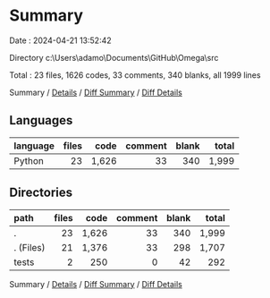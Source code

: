 # Summary

Date : 2024-04-21 13:52:42

Directory c:\\Users\\adamo\\Documents\\GitHub\\Omega\\src

Total : 23 files,  1626 codes, 33 comments, 340 blanks, all 1999 lines

Summary / [Details](details.md) / [Diff Summary](diff.md) / [Diff Details](diff-details.md)

## Languages
| language | files | code | comment | blank | total |
| :--- | ---: | ---: | ---: | ---: | ---: |
| Python | 23 | 1,626 | 33 | 340 | 1,999 |

## Directories
| path | files | code | comment | blank | total |
| :--- | ---: | ---: | ---: | ---: | ---: |
| . | 23 | 1,626 | 33 | 340 | 1,999 |
| . (Files) | 21 | 1,376 | 33 | 298 | 1,707 |
| tests | 2 | 250 | 0 | 42 | 292 |

Summary / [Details](details.md) / [Diff Summary](diff.md) / [Diff Details](diff-details.md)